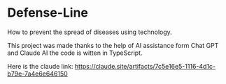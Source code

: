 # Defense-Line
How to prevent the spread of diseases using technology.


This project was made thanks to the help of AI assistance form Chat GPT and Claude AI
the code is witten in TypeScript.

Here is the claude link: https://claude.site/artifacts/7c5e16e5-1116-4d1c-b79e-7a4e6e646150
